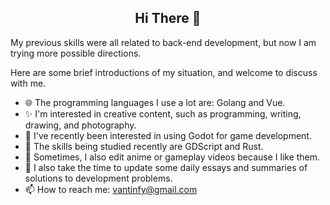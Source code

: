 <h2 align="center">Hi There 👋</h2>

My previous skills were all related to back-end development, but now I am trying more possible directions.

Here are some brief introductions of my situation, and welcome to discuss with me.

- 🌐 The programming languages I use a lot are: Golang and Vue.
- ✨ I'm interested in creative content, such as programming, writing, drawing, and photography.
- 🔭 I've recently been interested in using Godot for game development.
- 🌱 The skills being studied recently are GDScript and Rust.
- 🤔 Sometimes, I also edit anime or gameplay videos because I like them.
- 💬 I also take the time to update some daily essays and summaries of solutions to development problems.
- 📫 How to reach me: vantinfy@gmail.com
